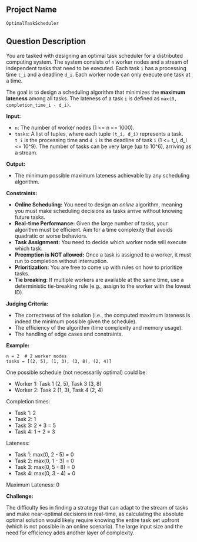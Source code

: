 ## Project Name

`OptimalTaskScheduler`

## Question Description

You are tasked with designing an optimal task scheduler for a distributed computing system. The system consists of `n` worker nodes and a stream of independent tasks that need to be executed. Each task `i` has a processing time `t_i` and a deadline `d_i`. Each worker node can only execute one task at a time.

The goal is to design a scheduling algorithm that minimizes the **maximum lateness** among all tasks. The lateness of a task `i` is defined as `max(0, completion_time_i - d_i)`.

**Input:**

*   `n`: The number of worker nodes (1 <= n <= 1000).
*   `tasks`: A list of tuples, where each tuple `(t_i, d_i)` represents a task. `t_i` is the processing time and `d_i` is the deadline of task `i` (1 <= t_i, d_i <= 10^9). The number of tasks can be very large (up to 10^6), arriving as a stream.

**Output:**

*   The minimum possible maximum lateness achievable by any scheduling algorithm.

**Constraints:**

*   **Online Scheduling:** You need to design an *online* algorithm, meaning you must make scheduling decisions as tasks arrive without knowing future tasks.
*   **Real-time Performance:** Given the large number of tasks, your algorithm must be efficient. Aim for a time complexity that avoids quadratic or worse behaviors.
*   **Task Assignment:** You need to decide which worker node will execute which task.
*   **Preemption is NOT allowed:** Once a task is assigned to a worker, it must run to completion without interruption.
*   **Prioritization:** You are free to come up with rules on how to prioritize tasks.
*   **Tie breaking**: If multiple workers are available at the same time, use a deterministic tie-breaking rule (e.g., assign to the worker with the lowest ID).

**Judging Criteria:**

*   The correctness of the solution (i.e., the computed maximum lateness is indeed the minimum possible given the schedule).
*   The efficiency of the algorithm (time complexity and memory usage).
*   The handling of edge cases and constraints.

**Example:**

```
n = 2  # 2 worker nodes
tasks = [(2, 5), (1, 3), (3, 8), (2, 4)]
```

One possible schedule (not necessarily optimal) could be:

*   Worker 1: Task 1 (2, 5), Task 3 (3, 8)
*   Worker 2: Task 2 (1, 3), Task 4 (2, 4)

Completion times:

*   Task 1: 2
*   Task 2: 1
*   Task 3: 2 + 3 = 5
*   Task 4: 1 + 2 = 3

Lateness:

*   Task 1: max(0, 2 - 5) = 0
*   Task 2: max(0, 1 - 3) = 0
*   Task 3: max(0, 5 - 8) = 0
*   Task 4: max(0, 3 - 4) = 0

Maximum Lateness: 0

**Challenge:**

The difficulty lies in finding a strategy that can adapt to the stream of tasks and make near-optimal decisions in real-time, as calculating the absolute optimal solution would likely require knowing the entire task set upfront (which is not possible in an online scenario). The large input size and the need for efficiency adds another layer of complexity.

